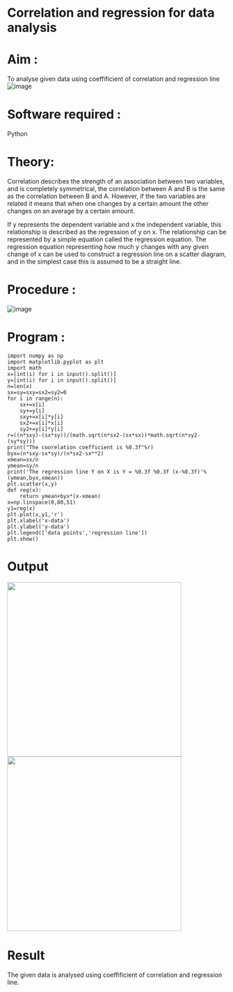 # Correlation and regression for data analysis
# Aim : 

To analyse given data using coeffificient of correlation and regression line
![image](https://user-images.githubusercontent.com/104613195/168224136-d6b64e64-7d3d-4775-9337-c8f96fe41f2d.png)


# Software required :  

Python

# Theory:

Correlation describes the strength of an association between two variables, and is completely symmetrical, the correlation between A and B is the same as the correlation between B and A. However, if the two variables are related it means that when one changes by a certain amount the other changes on an average by a certain amount.  

If y represents the dependent variable and x the independent variable, this relationship is described as the regression of y on x. The relationship can be represented by a simple equation called the regression equation. The regression equation representing how much y changes with any given change of x can be used to construct a regression line on a scatter diagram, and in the simplest case this is assumed to be a straight line.

# Procedure :

![image](https://user-images.githubusercontent.com/104613195/168225866-ac8f6610-bdc3-4ac2-a24e-2b24ba08e189.png)

# Program :

```
import numpy as np
import matplotlib.pyplot as plt
import math
x=[int(i) for i in input().split()]
y=[int(i) for i in input().split()]
n=len(x)
sx=sy=sxy=sx2=sy2=0
for i in range(n):
    sx+=x[i]
    sy+=y[i]
    sxy+=x[i]*y[i]
    sx2+=x[i]*x[i]
    sy2+=y[i]*y[i]
r=((n*sxy)-(sx*sy))/(math.sqrt(n*sx2-(sx*sx))*math.sqrt(n*sy2-(sy*sy)))
print("The coorelation coefficient is %0.3f"%r)
byx=(n*sxy-sx*sy)/(n*sx2-sx**2)
xmean=sx/n
ymean=sy/n
print('The regression line Y on X is Y = %0.3f %0.3f (x-%0.3f)'%(ymean,byx,xmean))
plt.scatter(x,y)
def reg(x):
    return ymean+byx*(x-xmean)
x=np.linspace(0,80,51)
y1=reg(x)
plt.plot(x,y1,'r')
plt.xlabel('x-data')
plt.ylabel('y-data')
plt.legend(['data points','regression line'])
plt.show()

```

# Output

<img src="https://github.com/user-attachments/assets/4530d7a2-cfa9-4bb4-aad4-07f3bfcc0ce0"  width="400" />
<br>
<img src="https://github.com/user-attachments/assets/8e69ab0c-a17d-4209-9aef-f1c28a6a20d5" width="400" />


# Result 

The given data is analysed using coeffificient of correlation and regression line.

